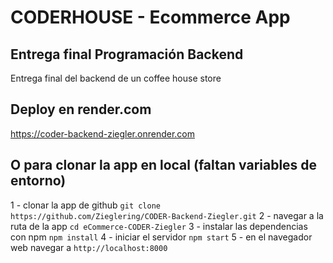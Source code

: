 # CODERHOUSE - Ecommerce App

## Entrega final Programación Backend
Entrega final del backend de un coffee house store

## Deploy en render.com
https://coder-backend-ziegler.onrender.com

## O para clonar la app en local (faltan variables de entorno)
1 - clonar la app de github
```git clone https://github.com/Zieglering/CODER-Backend-Ziegler.git```
2 - navegar a la ruta de la app
```cd eCommerce-CODER-Ziegler```
3 - instalar las dependencias con npm
```npm install```
4 - iniciar el servidor
```npm start```
5 - en el navegador web navegar a 
```http://localhost:8000```
